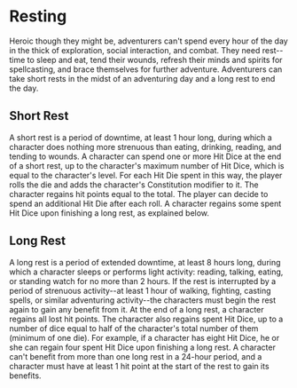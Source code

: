 # Resting
Heroic though they might be, adventurers can't spend every hour of the day in the thick of exploration, social interaction, and combat. They need rest--time to sleep and eat, tend their wounds, refresh their minds and spirits for spellcasting, and brace themselves for further adventure.
Adventurers can take short rests in the midst of an adventuring day and a long rest to end the day.

## Short Rest
A short rest is a period of downtime, at least 1 hour long, during which a character does nothing more strenuous than eating, drinking, reading, and tending to wounds.
A character can spend one or more Hit Dice at the end of a short rest, up to the character's maximum number of Hit Dice, which is equal to the character's level. For each Hit Die spent in this way, the player rolls the die and adds the character's Constitution modifier to it. The character regains hit points equal to the total. The player can decide to spend an additional Hit Die after each roll. A character regains some spent Hit Dice upon finishing a long rest, as explained below.

## Long Rest
A long rest is a period of extended downtime, at least 8 hours long, during which a character sleeps or performs light activity: reading, talking, eating, or standing watch for no more than 2 hours. If the rest is interrupted by a period of strenuous activity--at least 1 hour of walking, fighting, casting spells, or similar adventuring activity--the characters must begin the rest again to gain any benefit from it.
At the end of a long rest, a character regains all lost hit points. The character also regains spent Hit Dice, up to a number of dice equal to half of the character's total number of them (minimum of one die). For example, if a character has eight Hit Dice, he or she can regain four spent Hit Dice upon finishing a long rest.
A character can't benefit from more than one long rest in a 24-hour period, and a character must have at least 1 hit point at the start of the rest to gain its benefits.

